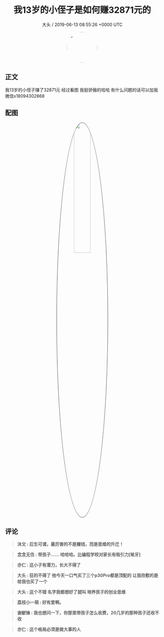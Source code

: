 <h1 align="center">我13岁的小侄子是如何赚32871元的 </h1>
<p align="center">
    <a>大头 / 2019-06-13 08:55:26 &#43;0000 UTC</a>
</p>

<div align="center">
    <img src="https://images.zsxq.com/FtGnlPzGsznZF1QzquIwJrcTuhd5?e=1590940799&amp;token=kIxbL07-8jAj8w1n4s9zv64FuZZNEATmlU_Vm6zD:zut23eJGfJOuyvsXXIAm9SeqqLI=" width="100" height="100" style="border:1px solid;border-radius:50%; color:#ffffff"/>
</div>

## 正文

<div>
我13岁的小侄子赚了32871元 经过看图 我挺骄傲的哈哈 有什么问题的话可以加我微信x18094302868
</div>

## 配图
<div class="image" align="center">

<img src="https://images.zsxq.com/FvDub--OLh_wO0H0CMCLUk3lKK7K?imageMogr2/auto-orient/thumbnail/800x/format/jpg/blur/1x0/quality/75&amp;e=1590940799&amp;token=kIxbL07-8jAj8w1n4s9zv64FuZZNEATmlU_Vm6zD:liNGUZZJ1v_gIjWdsl0aY8ys8hI=" width="33%" height="33%" style="border:1px solid;border-radius:50%; color:#3c3f41"/>

</div>

## 评论

<div align="left">
<div>

<blockquote >
<span> <strong>沐文 : 后生可谓，最厉害的不是赚钱，而是思维的升迁！ </strong></span>
</blockquote>

<blockquote >
<span> <strong>念念无住 : 带孩子…… 哈哈哈。比编程学校对家长有吸引力[呲牙] </strong></span>
</blockquote>

<blockquote >
<span> <strong>亦仁 : 这小子有潜力，长大不得了 </strong></span>
</blockquote>

<blockquote >
<span> <strong>大头 : 狂的不得了 他今天一口气买了三个p30Pro都是顶配的 让我欣慰的是给我也买了一个 </strong></span>
</blockquote>

<blockquote >
<span> <strong>大头 : 这个不错 名字我都想好了就叫 培养孩子的创业思维 </strong></span>
</blockquote>

<blockquote >
<span> <strong>荔枝小一萌 : 好有爱啊。 </strong></span>
</blockquote>

<blockquote >
<span> <strong>谢献锋 : 我也想问一下，你那里带孩子怎么收费，20几岁的那种孩子还收不收 </strong></span>
</blockquote>

<blockquote >
<span> <strong>亦仁 : 这个格局必须是做大事的人 </strong></span>
</blockquote>

</div>
</div>